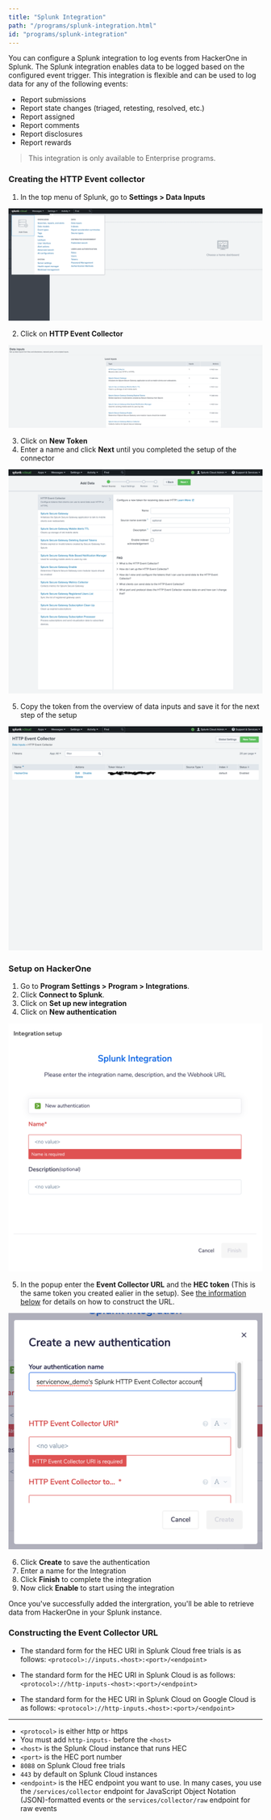 ```yaml
---
title: "Splunk Integration"
path: "/programs/splunk-integration.html"
id: "programs/splunk-integration"
---
```


You can configure a Splunk integration to log events from HackerOne in Splunk. The Splunk integration enables data to be logged based on the configured event trigger. This integration is flexible and can be used to log data for any of the following events:
- Report submissions
- Report state changes (triaged, retesting, resolved, etc.)
- Report assigned
- Report comments
- Report disclosures
- Report rewards

> This integration is only available to Enterprise programs.


### Creating the HTTP Event collector
1. In the top menu of Splunk, go to **Settings > Data Inputs**

![splunk-menu](./images/splunk-menu.png)

2. Click on **HTTP Event Collector**

![splunk-add-input](./images/splunk-add-input.png)

3. Click on **New Token**
4. Enter a name and click **Next** until you completed the setup of the connector

![splunk-http-collector](./images/splunk-http-collector.png)

5. Copy the token from the overview of data inputs and save it for the next step of the setup

![splunk-data-inputs](./images/splunk-data-inputs.png)

### Setup on HackerOne

1. Go to **Program Settings > Program > Integrations**.
2. Click **Connect to Splunk**.
3. Click on **Set up new integration**
4. Click on **New authentication**

![splunk-setup](./images/splunk-setup.png)

5. In the popup enter the **Event Collector URL** and the **HEC token** (This is the same token you created ealier in the setup). See [the information below](#constructing-the-even-collector-url) for details on how to construct the URL.

![splunk-authentication](./images/splunk-authentication.png)

6. Click **Create** to save the authentication
7. Enter a name for the Integration
8. Click **Finish** to complete the integration
9. Now click **Enable** to start using the integration

Once you've successfully added the intergration, you'll be able to retrieve data from HackerOne in your Splunk instance.

### Constructing the Event Collector URL

- The standard form for the HEC URI in Splunk Cloud free trials is as follows:
`<protocol>://inputs.<host>:<port>/<endpoint>`

- The standard form for the HEC URI in Splunk Cloud is as follows:
`<protocol>://http-inputs-<host>:<port>/<endpoint>`

- The standard form for the HEC URI in Splunk Cloud on Google Cloud is as follows:
`<protocol>://http-inputs.<host>:<port>/<endpoint>`

----

- `<protocol>` is either http or https
- You must add `http-inputs-` before the `<host>`
- `<host>` is the Splunk Cloud instance that runs HEC
- `<port>` is the HEC port number
- `8088` on Splunk Cloud free trials
- `443` by default on Splunk Cloud instances
- `<endpoint>` is the HEC endpoint you want to use. In many cases, you use the `/services/collector` endpoint for JavaScript Object Notation (JSON)-formatted events or the `services/collector/raw` endpoint for raw events
